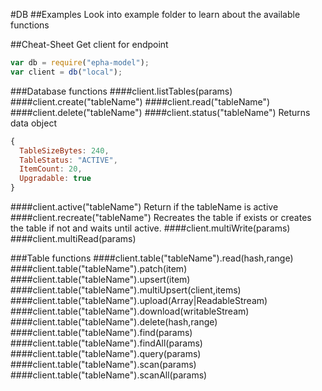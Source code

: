 #DB
##Examples
Look into example folder to learn about the available functions

##Cheat-Sheet
Get client for endpoint
```javascript
var db = require("epha-model");
var client = db("local");
```
###Database functions
####client.listTables(params)
####client.create("tableName")
####client.read("tableName")
####client.delete("tableName")
####client.status("tableName")
Returns data object
```javascript
{
  TableSizeBytes: 240,
  TableStatus: "ACTIVE",
  ItemCount: 20,
  Upgradable: true
}
```
####client.active("tableName")
Return if the tableName is active
####client.recreate("tableName")
Recreates the table if exists or creates the table if not and waits until active.
####client.multiWrite(params)
####client.multiRead(params)

###Table functions
####client.table("tableName").read(hash,range)
####client.table("tableName").patch(item)
####client.table("tableName").upsert(item)
####client.table("tableName").multiUpsert(client,items)
####client.table("tableName").upload(Array|ReadableStream)
####client.table("tableName").download(writableStream)
####client.table("tableName").delete(hash,range)
####client.table("tableName").find(params)
####client.table("tableName").findAll(params)
####client.table("tableName").query(params)
####client.table("tableName").scan(params)
####client.table("tableName").scanAll(params)
